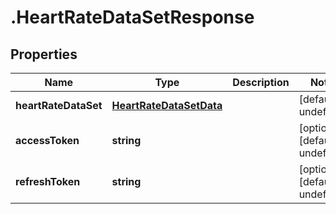 # .HeartRateDataSetResponse

## Properties

Name | Type | Description | Notes
------------ | ------------- | ------------- | -------------
**heartRateDataSet** | [**HeartRateDataSetData**](HeartRateDataSetData.md) |  | [default to undefined]
**accessToken** | **string** |  | [optional] [default to undefined]
**refreshToken** | **string** |  | [optional] [default to undefined]

